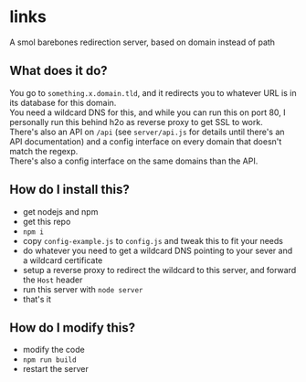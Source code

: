 # links
A smol barebones redirection server, based on domain instead of path

## What does it do?
You go to `something.x.domain.tld`, and it redirects you to whatever URL is in its database for this domain.  
You need a wildcard DNS for this, and while you can run this on port 80, I personally run this behind h2o as reverse proxy to get SSL to work.  
There's also an API on `/api` (see `server/api.js` for details until there's an API documentation) and a config interface on every domain that doesn't match the regexp.  
There's also a config interface on the same domains than the API.

## How do I install this?
- get nodejs and npm
- get this repo
- `npm i`
- copy `config-example.js` to `config.js` and tweak this to fit your needs
- do whatever you need to get a wildcard DNS pointing to your sever and a wildcard certificate
- setup a reverse proxy to redirect the wildcard to this server, and forward the `Host` header
- run this server with `node server`
- that's it

## How do I modify this?
- modify the code
- `npm run build`
- restart the server
